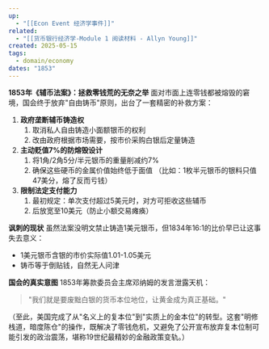 ```yaml
---
up:
  - "[[Econ Event 经济学事件]]"
related:
  - "[[货币银行经济学-Module 1 阅读材料 - Allyn Young]]"
created: 2025-05-15
tags:
  - domain/economy
dates: "1853"
---
```

**1853年《辅币法案》：拯救零钱荒的无奈之举** 面对市面上连零钱都被熔毁的窘境，国会终于放弃"自由铸币"原则，出台了一套精密的补救方案：

1. **政府垄断辅币铸造权**
    1. 取消私人自由铸造小面额银币的权利
    2. 改由政府根据市场需要，按市价采购白银后定量铸造
2. **主动贬值7%的防熔毁设计**
    1. 将1角/2角5分/半元银币的重量削减约7%
    2. 确保这些硬币的金属价值始终低于面值 （比如：1枚半元银币的银料只值47美分，熔了反而亏钱）
3. **限制法定支付能力**
    1. 最初规定：单次支付超过5美元时，对方可拒收这些辅币
    2. 后放宽至10美元（防止小额交易瘫痪）
        

**讽刺的现状** 虽然法案没明文禁止铸造1美元银币，但1834年16:1的比价早已让这事失去意义：

- 1美元银币含银的市价实际值1.01-1.05美元
- 铸币等于倒贴钱，自然无人问津
    

**国会的真实意图** 1853年筹款委员会主席邓纳姆的发言泄露天机：

> "我们就是要废黜白银的货币本位地位，让黄金成为真正基础。"

（至此，美国完成了从"名义上的复本位"到"实质上的金本位"的转型。这套"明修栈道，暗度陈仓"的操作，既解决了零钱危机，又避免了公开宣布放弃复本位制可能引发的政治震荡，堪称19世纪最精妙的金融政策变轨。）